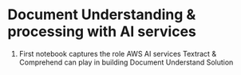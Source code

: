 # Document Understanding & processing with AI services 

1) First notebook captures the role AWS AI services Textract & Comprehend can play in building Document Understand Solution

